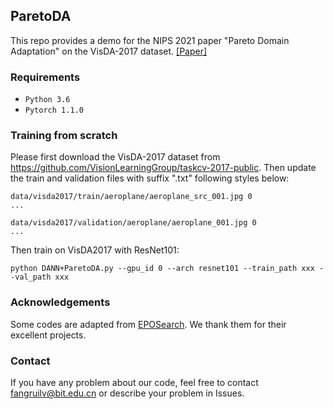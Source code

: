## ParetoDA

This repo provides a demo for the NIPS 2021 paper "Pareto Domain Adaptation" on the VisDA-2017 dataset.
[[Paper]](https://openreview.net/forum?id=frgb7FsKWs3)

### Requirements

* `Python 3.6`
* `Pytorch 1.1.0`

### Training from scratch 
Please first download the VisDA-2017 dataset from https://github.com/VisionLearningGroup/taskcv-2017-public. Then update the train and validation files with suffix ".txt" following styles below:
```
data/visda2017/train/aeroplane/aeroplane_src_001.jpg 0
...
```
```
data/visda2017/validation/aeroplane/aeroplane_001.jpg 0
...
```


Then train on VisDA2017 with ResNet101:

```
python DANN+ParetoDA.py --gpu_id 0 --arch resnet101 --train_path xxx --val_path xxx
```




### Acknowledgements
Some codes are adapted from [EPOSearch](https://github.com/dbmptr/EPOSearch). We thank them for their excellent projects.

### Contact

If you have any problem about our code, feel free to contact
fangruilv@bit.edu.cn
or describe your problem in Issues.